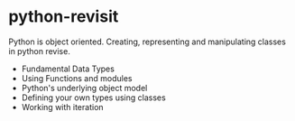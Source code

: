 # python-revisit

Python is object oriented. 
Creating, representing and manipulating classes in python revise.

* Fundamental Data Types
* Using Functions and modules
* Python's underlying object model
* Defining your own types using classes
* Working with iteration

<!-- Inheritance
Class Decorators
Create idiomatic python classes -->